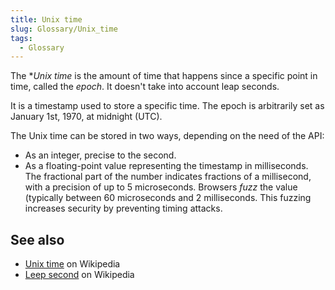 ```yaml
---
title: Unix time
slug: Glossary/Unix_time
tags:
  - Glossary
---
```

The **Unix time* is the amount of time that happens since a specific point in time, called the _epoch_. It doesn't take into account leap seconds.

It is a timestamp used to store a specific time. The epoch is arbitrarily set as January 1st, 1970, at midnight (UTC).

The Unix time can be stored in two ways, depending on the need of the API:

- As an integer, precise to the second.
- As a floating-point value representing the timestamp in milliseconds. The fractional part of the number indicates fractions of a millisecond, with a precision of up to 5 microseconds. Browsers _fuzz_ the value (typically between 60 microseconds and 2 milliseconds. This fuzzing increases security by preventing timing attacks.

## See also

- [Unix time](https://en.wikipedia.org/wiki/Unix_time) on Wikipedia
- [Leep second](https://en.wikipedia.org/wiki/Leap_second) on Wikipedia
